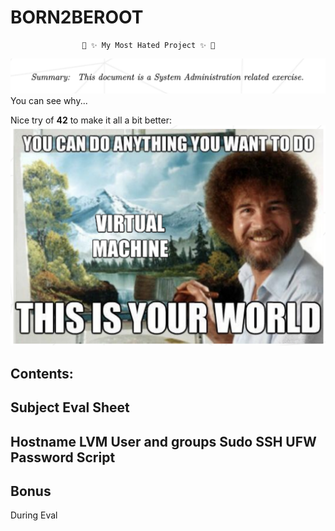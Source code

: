 # BORN2BEROOT

                    🌈 ✨ My Most Hated Project ✨ 🌈

![](Pics/crying.png)
You can see why...


Nice try of **42** to make it all a bit better:
![](Pics/bob.png)



## Contents:

Subject
Eval Sheet
----
Hostname
LVM
User and groups
Sudo
SSH
UFW
Password
Script
---
Bonus
---
During Eval
